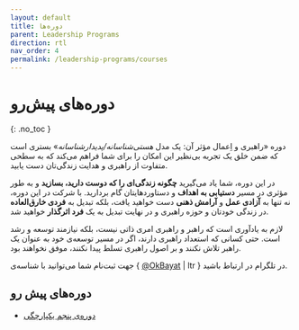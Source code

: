 ```yaml
---
layout: default
title: دوره‌ها
parent: Leadership Programs
direction: rtl
nav_order: 4
permalink: /leadership-programs/courses
---
```


# دوره‌های پیش‌رو
{: .no_toc }

دوره «راهبری و اِعمال مؤثر آن: یک مدل _هستی‌شناسانه/پدیدارشناسانه_» بستری است که ضمن خلق یک تجربه بی‌نظیر این امکان را برای شما فراهم می‌کند که به سطحی متفاوت از راهبری و هدایت زندگی‌تان دست یابید.

در این دوره، شما یاد می‌گیرید **چگونه زندگی‌ای را که دوست دارید، بسازید** و به طور مؤثری در مسیر **دستیابی به اهداف** و دستاوردهایتان گام بردارید. با شرکت در این دوره، نه تنها به **آزادی عمل** و **آرامش ذهنی** دست خواهید یافت، بلکه تبدیل به **فردی خارق‌العاده** در زندگی خودتان و حوزه راهبری و در نهایت تبدیل به یک **فرد اثرگذار** خواهید شد.

لازم به یادآوری است که راهبر و راهبری امری ذاتی نیست، بلکه نیازمند توسعه و رشد است. حتی کسانی که استعداد راهبری دارند، اگر در مسیر توسعه‌ی خود به عنوان یک راهبر تلاش نکنند و بر اصول راهبری تسلط پیدا نکنند، موفق نخواهند بود.

جهت ثبت‌نام شما می‌توانید با شناسه‌ی { [@OkBayat](https://t.me/OKBayat) | ltr } در تلگرام در ارتباط باشید.


## دوره‌های پیش رو

- [دوره‌ی پنجم یکپارچگی](./5th-integrity)

